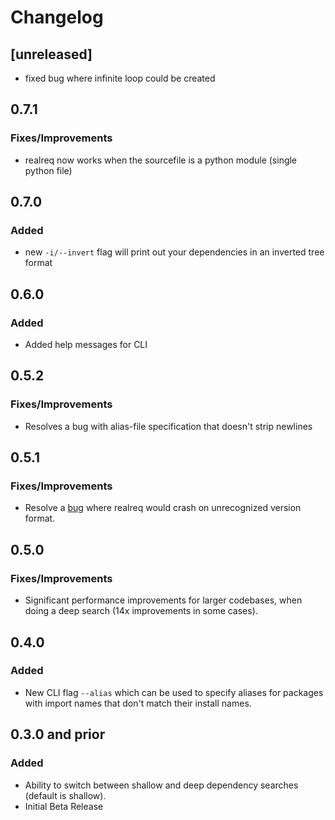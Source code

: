 # Changelog

## [unreleased]
- fixed bug where infinite loop could be created

## 0.7.1
### Fixes/Improvements
- realreq now works when the sourcefile is a python module (single python file)

## 0.7.0
### Added
- new `-i/--invert` flag will print out your dependencies in an inverted tree format


## 0.6.0
### Added
- Added help messages for CLI

## 0.5.2
### Fixes/Improvements
- Resolves a bug with alias-file specification that doesn't strip newlines

## 0.5.1
### Fixes/Improvements
- Resolve a [bug](https://github.com/Calder-Ty/realreq/issues/11) where realreq would crash on
unrecognized version format.

## 0.5.0
### Fixes/Improvements
- Significant performance improvements for larger codebases, when doing a deep search (14x improvements in some cases).

## 0.4.0
### Added

- New CLI flag `--alias` which can be used to specify aliases for packages with import names that
don't match their install names.

## 0.3.0 and prior
### Added

- Ability to switch between shallow and deep dependency searches (default is shallow).
- Initial Beta Release
